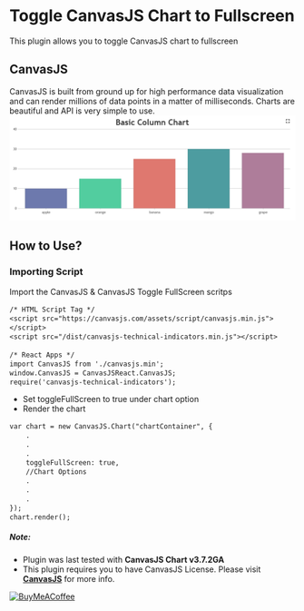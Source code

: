 # Toggle CanvasJS Chart to Fullscreen

This plugin allows you to toggle CanvasJS chart to fullscreen

## CanvasJS
CanvasJS is built from ground up for high performance data visualization and can render millions of data points in a matter of milliseconds. Charts are beautiful and API is very simple to use.
![CanvasJS Chart Fullscreen](https://raw.githubusercontent.com/vishwas-r/CanvasJS-Chart-FullScreen/main/screenshots/togglefullscreen.jpg)

## How to Use?

### Importing Script
Import the CanvasJS & CanvasJS Toggle FullScreen scritps
```
/* HTML Script Tag */
<script src="https://canvasjs.com/assets/script/canvasjs.min.js"></script>
<script src="/dist/canvasjs-technical-indicators.min.js"></script>

/* React Apps */
import CanvasJS from './canvasjs.min';
window.CanvasJS = CanvasJSReact.CanvasJS;
require('canvasjs-technical-indicators');
```

- Set toggleFullScreen to true under chart option
- Render the chart
```
var chart = new CanvasJS.Chart("chartContainer", {
    .
    .
    .
	toggleFullScreen: true,
    //Chart Options
    .
    .
    .
});
chart.render();
```

##### Note: 
- Plugin was last tested with **CanvasJS Chart v3.7.2GA**
- This plugin requires you to have CanvasJS License. Please visit **[CanvasJS](https://canvasjs.com/license/)** for more info.

<a href="https://www.buymeacoffee.com/vishwas.r" target="_blank"><img src="https://cdn.buymeacoffee.com/buttons/v2/default-yellow.png" alt="BuyMeACoffee" width="200"/></a>
